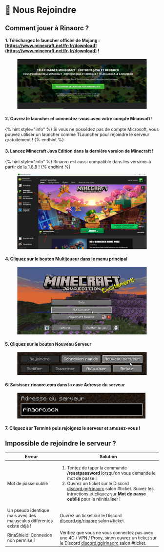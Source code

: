 # 🏹 Nous Rejoindre

## Comment jouer à Rinaorc ?

#### 1. Téléchargez le launcher officiel de Mojang : [https://www.minecraft.net/fr-fr/download](https://www.minecraft.net/fr-fr/download) !

<figure><img src=".gitbook/assets/image (1).png" alt=""><figcaption></figcaption></figure>

#### 2. Ouvrez le launcher et connectez-vous avec votre compte Microsoft !

{% hint style="info" %}
Si vous ne possédez pas de compte Microsoft, vous pouvez utiliser un launcher comme TLauncher pour rejoindre le serveur gratuitement !
{% endhint %}

#### 3. Lancez **Minecraft Java Edition** dans la dernière version de Minecraft !

{% hint style="info" %}
Rinaorc est aussi compatible dans les versions à partir de la 1.8.8 !
{% endhint %}

<figure><img src=".gitbook/assets/image (2).png" alt=""><figcaption></figcaption></figure>

#### 4. Cliquez sur le bouton Multijoueur dans le menu principal

<figure><img src=".gitbook/assets/image (4).png" alt=""><figcaption></figcaption></figure>

#### 5. Cliquez sur le bouton Nouveau Serveur

<figure><img src=".gitbook/assets/image (5).png" alt=""><figcaption></figcaption></figure>

#### 6. Saisissez rinaorc.com dans la case Adresse du serveur

<figure><img src=".gitbook/assets/image (6).png" alt=""><figcaption></figcaption></figure>

#### 7. Cliquez sur Terminé puis rejoignez le serveur et amusez-vous !



## Impossible de rejoindre le serveur ?

| Erreur                                                                 | Solution                                                                                                                                                                                                                                                                                                                                      |
| ---------------------------------------------------------------------- | --------------------------------------------------------------------------------------------------------------------------------------------------------------------------------------------------------------------------------------------------------------------------------------------------------------------------------------------- |
| Mot de passe oublié                                                    | <ol><li>Tentez de taper la commande <strong>/resetpassword</strong> lorsqu'on vous demande le mot de passe !</li><li>Ouvrez un ticket sur le Discord <a href="https://discord.gg/rinaorc">discord.gg/rinaorc</a> salon #ticket. Suivez les intructions et cliquez sur <strong>Mot de passe oublié</strong>  pour le réinitialiser !</li></ol> |
| Un pseudo identique mais avec des majuscules différentes existe déjà ! | Ouvrez un ticket sur le Discord [discord.gg/rinaorc](https://discord.gg/rinaorc) salon #ticket.                                                                                                                                                                                                                                               |
| RinaShield: Connexion non permise !                                    | Vérifiez que vous ne vous connectez pas avec une 4G / VPN / Proxy, sinon ouvrez un ticket sur le Discord [discord.gg/rinaorc](https://discord.gg/rinaorc) salon #ticket.                                                                                                                                                                      |

